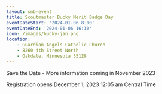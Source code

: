 ```yaml
---
layout: smb-event
title: Scoutmaster Bucky Merit Badge Day
eventDateStart: '2024-01-06 8:00'
eventDateEnd: '2024-01-06 16:30'
icon: /images/bucky-jan.png
location:
    - Guardian Angels Catholic Church
    - 8260 4th Street North
    - Oakdale, Minnesota 55128
---
```


Save the Date - More information coming in November 2023

Registration opens December 1, 2023 12:05 am Central Time